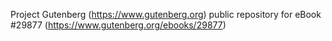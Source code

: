 Project Gutenberg (https://www.gutenberg.org) public repository for eBook #29877 (https://www.gutenberg.org/ebooks/29877)
